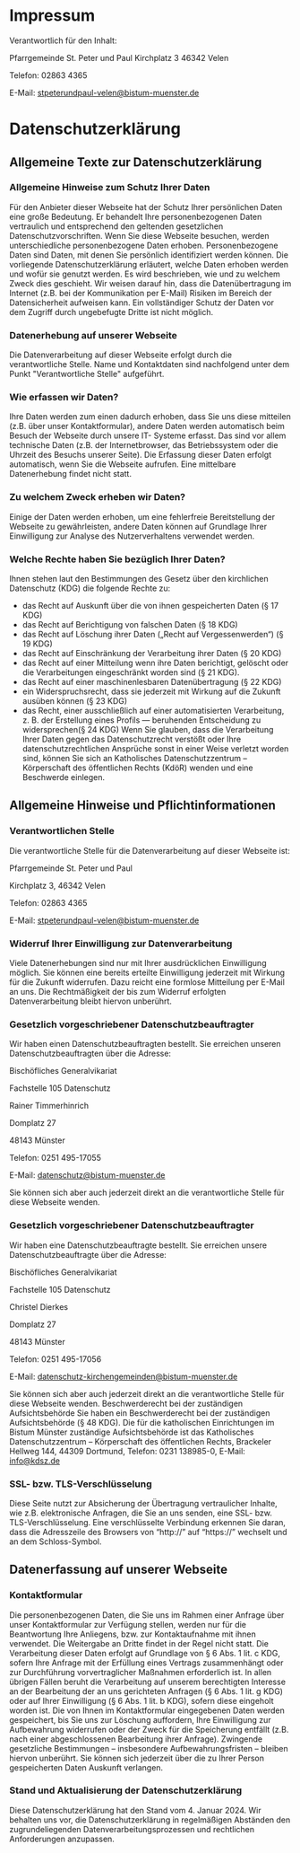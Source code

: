 # Impressum

Verantwortlich für den Inhalt:

Pfarrgemeinde St. Peter und Paul
Kirchplatz 3
46342 Velen

Telefon: 02863 4365

E-Mail: stpeterundpaul-velen@bistum-muenster.de

# Datenschutzerklärung 
## Allgemeine Texte zur Datenschutzerklärung 
### Allgemeine Hinweise zum Schutz Ihrer Daten 
Für den Anbieter dieser Webseite hat der Schutz Ihrer persönlichen Daten eine große Bedeutung. Er 
behandelt Ihre personenbezogenen Daten vertraulich und entsprechend den geltenden gesetzlichen 
Datenschutzvorschriften.
Wenn Sie diese Webseite besuchen, werden unterschiedliche personenbezogene Daten erhoben. 
Personenbezogene Daten sind Daten, mit denen Sie persönlich identifiziert werden können. Die 
vorliegende Datenschutzerklärung erläutert, welche Daten erhoben werden und wofür sie genutzt 
werden. Es wird beschrieben, wie und zu welchem Zweck dies geschieht.
Wir weisen darauf hin, dass die Datenübertragung im Internet (z.B. bei der Kommunikation per E-Mail) 
Risiken im Bereich der Datensicherheit aufweisen kann. Ein vollständiger Schutz der Daten vor dem 
Zugriff durch ungebefugte Dritte ist nicht möglich.

### Datenerhebung auf unserer Webseite 
Die Datenverarbeitung auf dieser Webseite erfolgt durch die verantwortliche Stelle. Name und 
Kontaktdaten sind nachfolgend unter dem Punkt "Verantwortliche Stelle" aufgeführt.

### Wie erfassen wir Daten?
Ihre Daten werden zum einen dadurch erhoben, dass Sie uns diese mitteilen (z.B. über unser 
Kontaktformular), andere Daten werden automatisch beim Besuch der Webseite durch unsere IT-
Systeme erfasst. Das sind vor allem technische Daten (z.B. der Internetbrowser, das Betriebssystem 
oder die Uhrzeit des Besuchs unserer Seite). Die Erfassung dieser Daten erfolgt automatisch, wenn 
Sie die Webseite aufrufen. Eine mittelbare Datenerhebung findet nicht statt. 

### Zu welchem Zweck erheben wir Daten? 
Einige der Daten werden erhoben, um eine fehlerfreie Bereitstellung der Webseite zu gewährleisten, 
andere Daten können auf Grundlage Ihrer Einwilligung zur Analyse des Nutzerverhaltens verwendet 
werden.

### Welche Rechte haben Sie bezüglich Ihrer Daten?
Ihnen stehen laut den Bestimmungen des Gesetz über den kirchlichen Datenschutz (KDG) die 
folgende Rechte zu: 
- das Recht auf Auskunft über die von ihnen gespeicherten Daten (§ 17 KDG)
- das Recht auf Berichtigung von falschen Daten (§ 18 KDG)
- das Recht auf Löschung ihrer Daten („Recht auf Vergessenwerden“) (§ 19 KDG)
- das Recht auf Einschränkung der Verarbeitung ihrer Daten (§ 20 KDG)
- das Recht auf einer Mitteilung wenn ihre Daten berichtigt, gelöscht oder die Verarbeitungen 
eingeschränkt worden sind (§ 21 
KDG).
- das Recht auf einer maschinenlesbaren Datenübertragung (§ 22 KDG)
- ein Widerspruchsrecht, dass sie jederzeit mit Wirkung auf die Zukunft ausüben können (§ 23 KDG)
- das Recht, einer ausschließlich auf einer automatisierten Verarbeitung, z. B. der Erstellung eines 
Profils — beruhenden 
Entscheidung zu widersprechen(§ 24 KDG)
Wenn Sie glauben, dass die Verarbeitung Ihrer Daten gegen das Datenschutzrecht verstößt oder Ihre 
datenschutzrechtlichen Ansprüche sonst in einer Weise verletzt worden sind, können Sie sich an 
Katholisches Datenschutzzentrum – Körperschaft des öffentlichen Rechts (KdöR) wenden und eine 
Beschwerde einlegen. 

## Allgemeine Hinweise und Pflichtinformationen 
### Verantwortlichen Stelle 
Die verantwortliche Stelle für die Datenverarbeitung auf dieser Webseite ist: 

Pfarrgemeinde St. Peter und Paul 

Kirchplatz 3, 
46342 Velen 

Telefon: 02863 4365

E-Mail: stpeterundpaul-velen@bistum-muenster.de

### Widerruf Ihrer Einwilligung zur Datenverarbeitung 
Viele Datenerhebungen sind nur mit Ihrer ausdrücklichen Einwilligung möglich. Sie können eine 
bereits erteilte Einwilligung jederzeit mit Wirkung für die Zukunft widerrufen. Dazu reicht eine formlose 
Mitteilung per E-Mail an uns. Die Rechtmäßigkeit der bis zum Widerruf erfolgten Datenverarbeitung 
bleibt hiervon unberührt. 
### Gesetzlich vorgeschriebener Datenschutzbeauftragter 
Wir haben einen Datenschutzbeauftragten bestellt.
Sie erreichen unseren Datenschutzbeauftragten über die Adresse:

Bischöfliches Generalvikariat

Fachstelle 105 Datenschutz

Rainer Timmerhinrich

Domplatz 27

48143 Münster

Telefon: 0251 495-17055

E-Mail: datenschutz@bistum-muenster.de

Sie können sich aber auch jederzeit direkt an die verantwortliche Stelle für diese Webseite wenden. 
### Gesetzlich vorgeschriebener Datenschutzbeauftragter 
Wir haben eine Datenschutzbeauftragte bestellt.
Sie erreichen unsere Datenschutzbeauftragte über die Adresse:

Bischöfliches Generalvikariat

Fachstelle 105 Datenschutz

Christel Dierkes

Domplatz 27

48143 Münster

Telefon: 0251 495-17056

E-Mail: datenschutz-kirchengemeinden@bistum-muenster.de

Sie können sich aber auch jederzeit direkt an die verantwortliche Stelle für diese Webseite wenden.
Beschwerderecht bei der zuständigen Aufsichtsbehörde
Sie haben ein Beschwerderecht bei der zuständigen Aufsichtsbehörde (§ 48 KDG). Die für die 
katholischen Einrichtungen im Bistum Münster zuständige Aufsichtsbehörde ist das
Katholisches Datenschutzzentrum – Körperschaft des öffentlichen Rechts, 
Brackeler Hellweg 144, 
44309 Dortmund, 
Telefon: 0231 138985-0, 
E-Mail: info@kdsz.de 

### SSL- bzw. TLS-Verschlüsselung 
Diese Seite nutzt zur Absicherung der Übertragung vertraulicher Inhalte, wie z.B. elektronische 
Anfragen, die Sie an uns senden, eine SSL- bzw. TLS-Verschlüsselung. Eine verschlüsselte 
Verbindung erkennen Sie daran, dass die Adresszeile des Browsers von “http://” auf “https://” wechselt 
und an dem Schloss-Symbol. 

## Datenerfassung auf unserer Webseite 
### Kontaktformular 
Die personenbezogenen Daten, die Sie uns im Rahmen einer Anfrage über unser Kontaktformular zur 
Verfügung stellen, werden nur für die Beantwortung Ihre Anliegens, bzw. zur Kontaktaufnahme mit 
ihnen verwendet. Die Weitergabe an Dritte findet in der Regel nicht statt.
Die Verarbeitung dieser Daten erfolgt auf Grundlage von § 6 Abs. 1 lit. c KDG, sofern Ihre Anfrage mit 
der Erfüllung eines Vertrags zusammenhängt oder zur Durchführung vorvertraglicher Maßnahmen 
erforderlich ist. In allen übrigen Fällen beruht die Verarbeitung auf unserem berechtigten Interesse an 
der Bearbeitung der an uns gerichteten Anfragen (§ 6 Abs. 1 lit. g KDG) oder auf Ihrer Einwilligung (§ 
6 Abs. 1 lit. b KDG), sofern diese eingeholt worden ist. 
Die von Ihnen im Kontaktformular eingegebenen Daten werden gespeichert, bis Sie uns zur Löschung 
auffordern, Ihre Einwilligung zur Aufbewahrung widerrufen oder der Zweck für die Speicherung entfällt 
(z.B. nach einer abgeschlossenen Bearbeitung ihrer Anfrage). Zwingende gesetzliche Bestimmungen 
– insbesondere Aufbewahrungsfristen – bleiben hiervon unberührt.
Sie können sich jederzeit über die zu Ihrer Person gespeicherten Daten Auskunft verlangen.

### Stand und Aktualisierung der Datenschutzerklärung 
Diese Datenschutzerklärung hat den Stand vom 4. Januar 2024. Wir behalten uns vor, die 
Datenschutzerklärung in regelmäßigen Abständen den zugrundeliegenden 
Datenverarbeitungsprozessen und rechtlichen Anforderungen anzupassen.